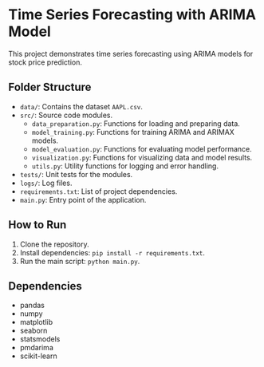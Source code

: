 # Time Series Forecasting with ARIMA Model

This project demonstrates time series forecasting using ARIMA models for stock price prediction.

## Folder Structure

- `data/`: Contains the dataset `AAPL.csv`.
- `src/`: Source code modules.
  - `data_preparation.py`: Functions for loading and preparing data.
  - `model_training.py`: Functions for training ARIMA and ARIMAX models.
  - `model_evaluation.py`: Functions for evaluating model performance.
  - `visualization.py`: Functions for visualizing data and model results.
  - `utils.py`: Utility functions for logging and error handling.
- `tests/`: Unit tests for the modules.
- `logs/`: Log files.
- `requirements.txt`: List of project dependencies.
- `main.py`: Entry point of the application.

## How to Run

1. Clone the repository.
2. Install dependencies: `pip install -r requirements.txt`.
3. Run the main script: `python main.py`.

## Dependencies

- pandas
- numpy
- matplotlib
- seaborn
- statsmodels
- pmdarima
- scikit-learn
